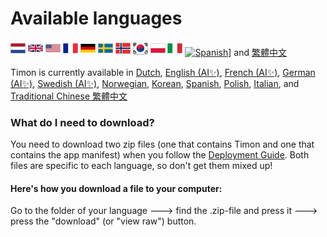 # Available languages

[![Dutch](/media/flags/24x24/NL-Netherlands-Flag-icon.png)](/languages/dutch)
[![English](/media/flags/24x24/GB-United-Kingdom-Flag-icon.png)](/languages/english)
[![English](/media/flags/24x24/US-United-States-Flag-icon.png)](/languages/english)
[![French](/media/flags/24x24/FR-France-Flag-icon.png)](/languages/french)
[![German](/media/flags/24x24/DE-Germany-Flag-icon.png)](/languages/german)
[![Swedish](/media/flags/24x24/SE-Sweden-Flag-icon.png)](/languages/swedish)
[![Norwegian](/media/flags/24x24/NO-Norway-Flag-icon.png)](/languages/norwegian)
[![Korean](/media/flags/24x24/KR-South-Korea-Flag-icon.png)](/languages/korean)
[![Polish](/media/flags/24x24/PL-Poland-Flag-icon.png)](/languages/polish)
[![Italian](/media/flags/24x24/IT-Italy-Flag-icon%2024x24.png)](/languages/italian)
[![Spanish](/media/flags/24x24/ES-Spain-Flag-icon%2024x24.png)](/languages/italian)]
and [繁體中文](https://github.com/Erithano/Timon-Your-FAQ-bot-for-Microsoft-Teams/tree/main/languages/traditional%20chinese%20-%20%E7%B9%81%E9%AB%94%E4%B8%AD%E6%96%87)

Timon is currently available in [Dutch](https://github.com/Erithano/Timon-Your-FAQ-bot-for-Microsoft-Teams/tree/main/languages/dutch), [English (AI✨)](https://github.com/Erithano/Timon-Your-FAQ-bot-for-Microsoft-Teams/tree/main/languages/english), [French (AI✨)](https://github.com/Erithano/Timon-Your-FAQ-bot-for-Microsoft-Teams/tree/main/languages/french), [German (AI✨)](https://github.com/Erithano/Timon-Your-FAQ-bot-for-Microsoft-Teams/tree/main/languages/german), [Swedish (AI✨)](https://github.com/Erithano/Timon-Your-FAQ-bot-for-Microsoft-Teams/tree/main/languages/swedish), [Norwegian](https://github.com/Erithano/Timon-Your-FAQ-bot-for-Microsoft-Teams/tree/main/languages/norwegian), [Korean](https://github.com/Erithano/Timon-Your-FAQ-bot-for-Microsoft-Teams/tree/main/languages/korean), [Spanish](https://github.com/Erithano/Timon-Your-FAQ-bot-for-Microsoft-Teams/tree/main/languages/spanish), [Polish](https://github.com/Erithano/Timon-Your-FAQ-bot-for-Microsoft-Teams/tree/main/languages/polish), [Italian](https://github.com/Erithano/Timon-Your-FAQ-bot-for-Microsoft-Teams/tree/main/languages/italian), and [Traditional Chinese 繁體中文](https://github.com/Erithano/Timon-Your-FAQ-bot-for-Microsoft-Teams/tree/main/languages/traditional%20chinese%20-%20%E7%B9%81%E9%AB%94%E4%B8%AD%E6%96%87)



### What do I need to download?
You need to download two zip files (one that contains Timon and one that contains the app manifest) when you follow the [Deployment Guide](https://github.com/Erithano/Timon-Your-FAQ-bot-for-Microsoft-Teams/wiki/Deployment-Guide). Both files are specific to each language, so don't get them mixed up! 

#### Here's how you download a file to your computer:
Go to the folder of your language 🡒 find the .zip-file and press it 🡒 press the "download" (or "view raw") button.

